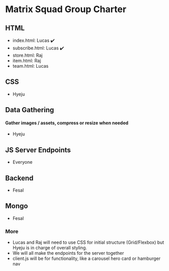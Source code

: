 # Matrix Squad Group Charter

## HTML
* index.html: Lucas :heavy_check_mark:
* subscribe.html: Lucas :heavy_check_mark:
* store.html: Raj
* item.html: Raj <!--Item will be made in JS ask Fesal for details-->
* team.html: Lucas

## CSS
* Hyeju

## Data Gathering
#### Gather images / assets, compress or resize when needed
* Hyeju

## JS Server Endpoints
* Everyone

## Backend
* Fesal

## Mongo
* Fesal

### More
* Lucas and Raj will need to use CSS for initial structure (Grid/Flexbox) but Hyeju is in charge of overall styling.
* We will all make the endpoints for the server together
* client.js will be for functionality, like a carousel hero card or hamburger nav
